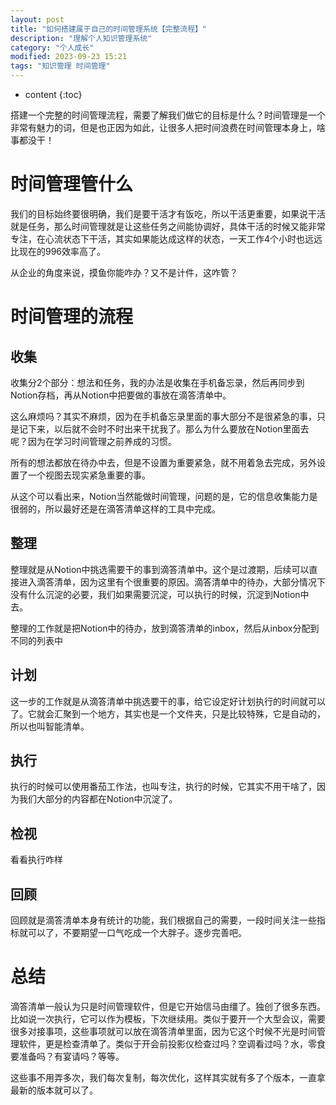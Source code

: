 ```yaml
---
layout: post
title: "如何搭建属于自己的时间管理系统【完整流程】"
description: "理解个人知识管理系统"
category: "个人成长"
modified: 2023-09-23 15:21
tags: "知识管理 时间管理"
---
```

* content
{:toc}

搭建一个完整的时间管理流程，需要了解我们做它的目标是什么？时间管理是一个非常有魅力的词，但是也正因为如此，让很多人把时间浪费在时间管理本身上，啥事都没干！


<!-- more -->
# 时间管理管什么

我们的目标始终要很明确，我们是要干活才有饭吃，所以干活更重要，如果说干活就是任务，那么时间管理就是让这些任务之间能协调好，具体干活的时候又能非常专注，在心流状态下干活，其实如果能达成这样的状态，一天工作4个小时也远远比现在的996效率高了。

从企业的角度来说，摸鱼你能咋办？又不是计件，这咋管？

# 时间管理的流程

## 收集

收集分2个部分：想法和任务，我的办法是收集在手机备忘录，然后再同步到Notion存档，再从Notion中把要做的事放在滴答清单中。

这么麻烦吗？其实不麻烦，因为在手机备忘录里面的事大部分不是很紧急的事，只是记下来，以后就不会时不时出来干扰我了。那么为什么要放在Notion里面去呢？因为在学习时间管理之前养成的习惯。

所有的想法都放在待办中去，但是不设置为重要紧急，就不用着急去完成，另外设置了一个视图去现实紧急重要的事。

从这个可以看出来，Notion当然能做时间管理，问题的是，它的信息收集能力是很弱的，所以最好还是在滴答清单这样的工具中完成。

## 整理 

整理就是从Notion中挑选需要干的事到滴答清单中。这个是过渡期，后续可以直接进入滴答清单，因为这里有个很重要的原因。滴答清单中的待办，大部分情况下没有什么沉淀的必要，我们如果需要沉淀，可以执行的时候，沉淀到Notion中去。

整理的工作就是把Notion中的待办，放到滴答清单的inbox，然后从inbox分配到不同的列表中

## 计划

这一步的工作就是从滴答清单中挑选要干的事，给它设定好计划执行的时间就可以了。它就会汇聚到一个地方，其实也是一个文件夹，只是比较特殊，它是自动的，所以也叫智能清单。

## 执行

执行的时候可以使用番茄工作法，也叫专注，执行的时候，它其实不用干啥了，因为我们大部分的内容都在Notion中沉淀了。

## 检视
看看执行咋样


## 回顾
回顾就是滴答清单本身有统计的功能，我们根据自己的需要，一段时间关注一些指标就可以了，不要期望一口气吃成一个大胖子。逐步完善吧。

# 总结
滴答清单一般认为只是时间管理软件，但是它开始信马由缰了。独创了很多东西。比如说一次执行，它可以作为模板，下次继续用。类似于要开一个大型会议，需要很多对接事项，这些事项就可以放在滴答清单里面，因为它这个时候不光是时间管理软件，更是检查清单了。类似于开会前投影仪检查过吗？空调看过吗？水，零食要准备吗？有宴请吗？等等。

这些事不用弄多次，我们每次复制，每次优化，这样其实就有多了个版本，一直拿最新的版本就可以了。
